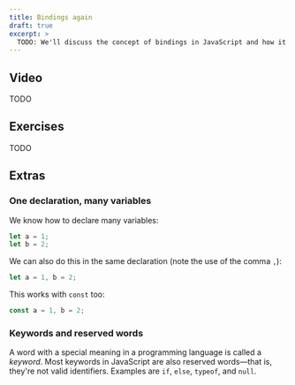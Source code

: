 ```yaml
---
title: Bindings again
draft: true
excerpt: >
  TODO: We'll discuss the concept of bindings in JavaScript and how it relates to variables and objects.
---
```


## Video

TODO

## Exercises

TODO

## Extras

### One declaration, many variables

We know how to declare many variables:

```js
let a = 1;
let b = 2;
```

We can also do this in the same declaration (note the use of the comma `,`):

```js
let a = 1, b = 2;
```

This works with `const` too:

```js
const a = 1, b = 2;
```

### Keywords and reserved words

A word with a special meaning in a programming language is called a <i>keyword</i>. Most keywords in JavaScript are also reserved words&mdash;that is, they're not valid identifiers. Examples are `if`, `else`, `typeof`, and `null`.
